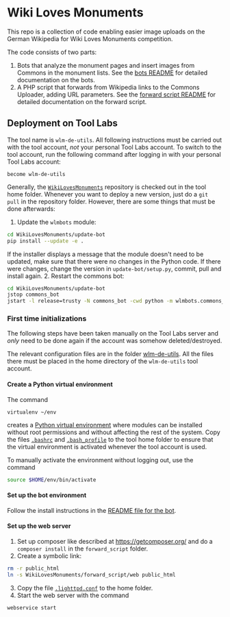 # Wiki Loves Monuments

This repo is a collection of code enabling easier image uploads on the German Wikipedia for Wiki Loves Monuments competition.

The code consists of two parts:
1. Bots that analyze the monument pages and insert images from Commons in the monument lists. See the [bots README](update-bot/README.md) for detailed documentation on the bots.
2. A PHP script that forwards from Wikipedia links to the Commons Uploader, adding URL parameters. See the [forward script README](forward_script/README.md) for detailed documentation on the forward script.

## Deployment on Tool Labs
The tool name is `wlm-de-utils`. All following instructions must be carried out with the tool account, *not* your personal Tool Labs account. To switch to the tool account, run the following command after logging in with your personal Tool Labs account:

    become wlm-de-utils

Generally, the [`WikiLovesMonuments`][wlmrepo] repository is checked out in the tool home folder.
Whenever you want to deploy a new version, just do a `git pull` in the repository folder. However, there are some things that must be done afterwards:

1. Update the `wlmbots` module:

 ```bash
 cd WikiLovesMonuments/update-bot
 pip install --update -e .
 ```

   If the installer displays a message that the module doesn't need to be updated, make sure that there were no changes in the Python code. If there were changes, change the version in `update-bot/setup.py`, commit, pull and install again.
2. Restart the commons bot:

 ```bash
 cd WikiLovesMonuments/update-bot
 jstop commons_bot
 jstart -l release=trusty -N commons_bot -cwd python -m wlmbots.commons_bot
 ```

### First time initializations
The following steps have been taken manually on the Tool Labs server and *only* need to be done again if the account was somehow deleted/destroyed.

The relevant configuration files are in the folder [wlm-de-utils](wlm-de-utils/). All the files there must be placed in the home directory of the `wlm-de-utils` tool account.

#### Create a Python virtual environment
The command

    virtualenv ~/env

creates a [Python virtual environment][virtualenv] where modules can be installed without root permissions and without affecting the rest of the system. Copy the files [`.bashrc`](wlm-de-utils/.bashrc) and [`.bash_profile`](wlm-de-utils/.bash_profile) to the tool home folder to ensure that the virtual environment is activated whenever the tool account is used.

To manually activate the environment without logging out, use the command

```bash
source $HOME/env/bin/activate
```

#### Set up the bot environment
Follow the install instructions in the [README file for the bot](update-bot/README.md).

#### Set up the web server
1. Set up composer like described at https://getcomposer.org/ and do a `composer install` in the `forward_script` folder.
2. Create a symbolic link:

```bash
rm -r public_html
ln -s WikiLovesMonuments/forward_script/web public_html
```

3. Copy the file [`.lighttpd.conf`](wlm-de-utils/.lighttpd.conf) to the home folder.
4. Start the web server with the command

```
webservice start
```

[wlmrepo]: https://github.com/wmde/WikiLovesMonuments/
[virtualenv]: https://virtualenv.pypa.io/en/latest/
